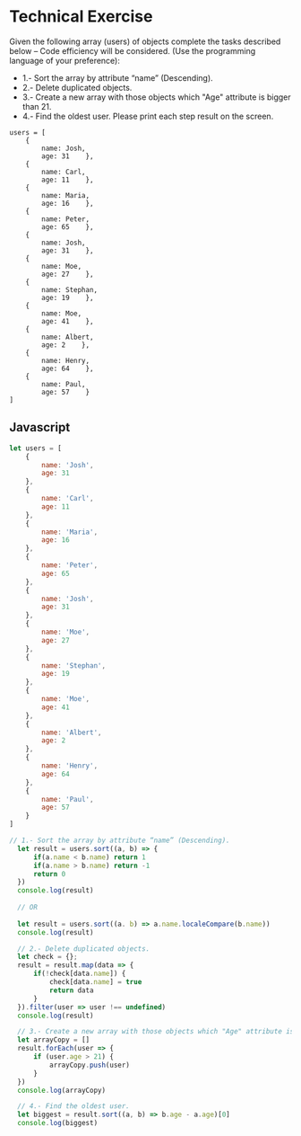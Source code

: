 # Technical Exercise

Given the following array (users) of objects complete the tasks described below – Code efficiency will be considered. 
(Use the programming language of your preference):
- 1.- Sort the array by attribute “name” (Descending).
- 2.- Delete duplicated objects.
- 3.- Create a new array with those objects which "Age" attribute is bigger than 21.
- 4.- Find the oldest user.
Please print each step result on the screen.

``` console
users = [
    {
        name: Josh,
        age: 31    },
    {
        name: Carl,
        age: 11    },
    {
        name: Maria,
        age: 16    },
    {
        name: Peter,
        age: 65    },
    {
        name: Josh,
        age: 31    },
    {
        name: Moe,
        age: 27    },
    {
        name: Stephan,
        age: 19    },
    {
        name: Moe,
        age: 41    },
    {
        name: Albert,
        age: 2    },
    {
        name: Henry,
        age: 64    },
    {
        name: Paul,
        age: 57    }
]
```

## Javascript

``` javascript
let users = [
    {
        name: 'Josh',
        age: 31    
    },
    {
        name: 'Carl',
        age: 11    
    },
    {
        name: 'Maria',
        age: 16    
    },
    {
        name: 'Peter',
        age: 65    
    },
    {
        name: 'Josh',
        age: 31    
    },
    {
        name: 'Moe',
        age: 27    
    },
    {
        name: 'Stephan',
        age: 19    
    },
    {
        name: 'Moe',
        age: 41    
    },
    {
        name: 'Albert',
        age: 2    
    },
    {
        name: 'Henry',
        age: 64    
    },
    {
        name: 'Paul',
        age: 57    
    }
]

// 1.- Sort the array by attribute “name” (Descending).
  let result = users.sort((a, b) => {
      if(a.name < b.name) return 1
      if(a.name > b.name) return -1
      return 0
  })
  console.log(result)
  
  // OR 
  
  let result = users.sort((a. b) => a.name.localeCompare(b.name))
  console.log(result)

  // 2.- Delete duplicated objects.
  let check = {};
  result = result.map(data => {
      if(!check[data.name]) {
          check[data.name] = true
          return data
      } 
  }).filter(user => user !== undefined)
  console.log(result)

  // 3.- Create a new array with those objects which "Age" attribute is bigger than 21.
  let arrayCopy = []
  result.forEach(user => {
      if (user.age > 21) {
          arrayCopy.push(user)
      }
  })
  console.log(arrayCopy)

  // 4.- Find the oldest user.
  let biggest = result.sort((a, b) => b.age - a.age)[0]
  console.log(biggest)

```
